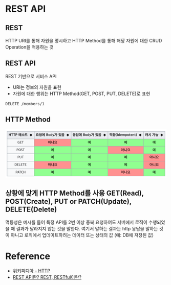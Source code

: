 # REST API

## REST
HTTP URI를 통해 자원을 명시하고 HTTP Method를 통해 해당 자원에 대한 CRUD Operation을 적용하는 것

## REST API
REST 기반으로 서비스 API
- URI는 정보의 자원을 표현
- 자원에 대한 행위는 HTTP Method(GET, POST, PUT, DELETE)로 표현
```
DELETE /members/1
```
## HTTP Method
![Alt text](images/http_method.png)

상황에 맞게 HTTP Method를 사용
GET(Read), POST(Create), PUT or PATCH(Update), DELETE(Delete)
---
멱등성은 예시를 들어 특정 API를 2번 이상 중복 요청하여도
서버에서 로직이 수행되었을 때 결과가 달라지지 않는 것을 말한다.
여기서 말하는 결과는 http 응답을 말하는 것이 아니고 로직에서 업데이트하려는 데이터 또는 상태의 값 (예: DB에 저장된 값) 



# Reference
- [위키피디아 - HTTP](https://ko.wikipedia.org/wiki/HTTP)
- [REST API란? REST, RESTful이란?](https://khj93.tistory.com/entry/네트워크-REST-API란-REST-RESTful이란)